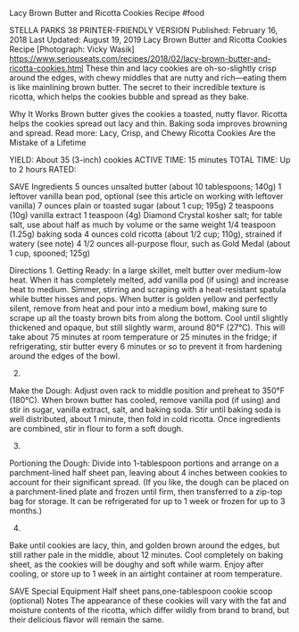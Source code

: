 Lacy Brown Butter and Ricotta Cookies Recipe
#food 

STELLA PARKS
38     PRINTER-FRIENDLY VERSION
Published: February 16, 2018 Last Updated: August 19, 2019
Lacy Brown Butter and Ricotta Cookies Recipe
[Photograph: Vicky Wasik]
https://www.seriouseats.com/recipes/2018/02/lacy-brown-butter-and-ricotta-cookies.html
These thin and lacy cookies are oh-so-slightly crisp around the edges, with chewy middles that are nutty and rich—eating them is like mainlining brown butter. The secret to their incredible texture is ricotta, which helps the cookies bubble and spread as they bake.

Why It Works
Brown butter gives the cookies a toasted, nutty flavor.
Ricotta helps the cookies spread out lacy and thin.
Baking soda improves browning and spread.
Read more: Lacy, Crisp, and Chewy Ricotta Cookies Are the Mistake of a Lifetime

YIELD:
About 35 (3-inch) cookies
ACTIVE TIME:
15 minutes
TOTAL TIME:
Up to 2 hours
RATED:
    
 SAVE
Ingredients
5 ounces unsalted butter (about 10 tablespoons; 140g)
1 leftover vanilla bean pod, optional (see this article on working with leftover vanilla)
7 ounces plain or toasted sugar (about 1 cup; 195g)
2 teaspoons (10g) vanilla extract
1 teaspoon (4g) Diamond Crystal kosher salt; for table salt, use about half as much by volume or the same weight
1/4 teaspoon (1.25g) baking soda
4 ounces cold ricotta (about 1/2 cup; 110g), strained if watery (see note)
4 1/2 ounces all-purpose flour, such as Gold Medal (about 1 cup, spooned; 125g)

Directions
1.
Getting Ready: In a large skillet, melt butter over medium-low heat. When it has completely melted, add vanilla pod (if using) and increase heat to medium. Simmer, stirring and scraping with a heat-resistant spatula while butter hisses and pops. When butter is golden yellow and perfectly silent, remove from heat and pour into a medium bowl, making sure to scrape up all the toasty brown bits from along the bottom. Cool until slightly thickened and opaque, but still slightly warm, around 80°F (27°C). This will take about 75 minutes at room temperature or 25 minutes in the fridge; if refrigerating, stir butter every 6 minutes or so to prevent it from hardening around the edges of the bowl.

2.
Make the Dough: Adjust oven rack to middle position and preheat to 350°F (180°C). When brown butter has cooled, remove vanilla pod (if using) and stir in sugar, vanilla extract, salt, and baking soda. Stir until baking soda is well distributed, about 1 minute, then fold in cold ricotta. Once ingredients are combined, stir in flour to form a soft dough.

3.
Portioning the Dough: Divide into 1-tablespoon portions and arrange on a parchment-lined half sheet pan, leaving about 4 inches between cookies to account for their significant spread. (If you like, the dough can be placed on a parchment-lined plate and frozen until firm, then transferred to a zip-top bag for storage. It can be refrigerated for up to 1 week or frozen for up to 3 months.)

4.
Bake until cookies are lacy, thin, and golden brown around the edges, but still rather pale in the middle, about 12 minutes. Cool completely on baking sheet, as the cookies will be doughy and soft while warm. Enjoy after cooling, or store up to 1 week in an airtight container at room temperature.

 SAVE
Special Equipment
Half sheet pans,one-tablespoon cookie scoop (optional)
Notes
The appearance of these cookies will vary with the fat and moisture contents of the ricotta, which differ wildly from brand to brand, but their delicious flavor will remain the same.